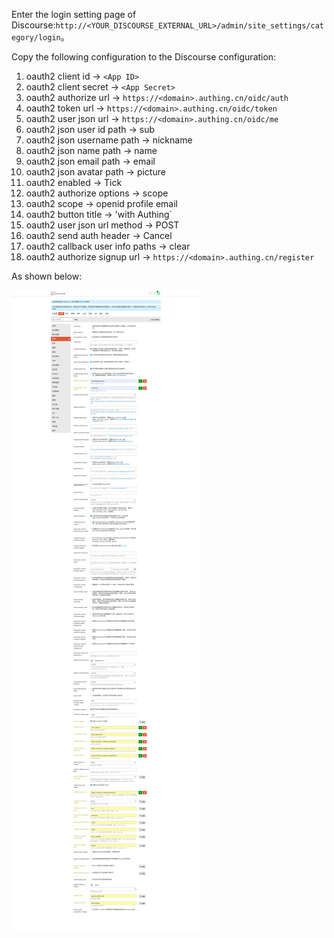 <IntegrationDetailCard title="Configure Discourse SSO Login">

Enter the login setting page of Discourse:`http://<YOUR_DISCOURSE_EXTERNAL_URL>/admin/site_settings/category/login`。

Copy the following configuration to the Discourse configuration:

1. oauth2 client id → `<App ID>`
2. oauth2 client secret → `<App Secret>`
3. oauth2 authorize url → `https://<domain>.authing.cn/oidc/auth`
4. oauth2 token url → `https://<domain>.authing.cn/oidc/token`
5. oauth2 user json url → `https://<domain>.authing.cn/oidc/me`
6. oauth2 json user id path → sub
7. oauth2 json username path → nickname
8. oauth2 json name path → name
9. oauth2 json email path → email
10. oauth2 json avatar path → picture
11. oauth2 enabled → Tick
12. oauth2 authorize options → scope
13. oauth2 scope → openid profile email
14. oauth2 button title → 'with Authing`
15. oauth2 user json url method → POST
16. oauth2 send auth header → Cancel
17. oauth2 callback user info paths → clear
18. oauth2 authorize signup url → `https://<domain>.authing.cn/register`

As shown below:

<img src="../../images/integration/discourse/config.png" class="md-img-padding" />

</IntegrationDetailCard>
